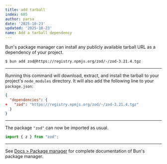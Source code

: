 ```yaml
---
title: add tarball
index: 685
author: parsa
date: '2025-10-23'
updated: '2025-10-23'
name: Add a tarball dependency
---
```


Bun's package manager can install any publicly available tarball URL as a dependency of your project.

```sh
$ bun add zod@https://registry.npmjs.org/zod/-/zod-3.21.4.tgz
```

---

Running this command will download, extract, and install the tarball to your project's `node_modules` directory. It will also add the following line to your `package.json`:

```json-diff#package.json
{
  "dependencies": {
+   "zod": "https://registry.npmjs.org/zod/-/zod-3.21.4.tgz"
  }
}
```

---

The package `"zod"` can now be imported as usual.

```ts
import { z } from "zod";
```

---

See [Docs > Package manager](https://bun.sh/docs/cli/install) for complete documentation of Bun's package manager.
